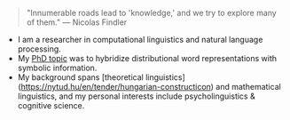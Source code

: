 > "Innumerable roads lead to 'knowledge,' and we try to explore many of them."
> — Nicolas Findler

- I am a researcher in computational linguistics and natural language processing.  
- My [PhD topic](https://hlt.bme.hu/en/publ/makrai-24-phd-official) was to
hybridize distributional word representations with symbolic information.
- My background spans
[theoretical linguistics] (https://nytud.hu/en/tender/hungarian-constructicon)
and mathematical linguistics, and my personal interests include
psycholinguistics & cognitive science.
